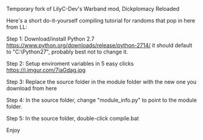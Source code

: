 Temporary fork of LilyC-Dev's Warband mod, Dickplomacy Reloaded

Here's a short do-it-yourself compiling tutorial for randoms that pop in here from LL:

Step 1: Download/install Python 2.7 https://www.python.org/downloads/release/python-2714/ it should default to "C:\Python27", probably best not to change it.

Step 2: Setup enviroment variables in 5 easy clicks https://i.imgur.com/7iaGdag.jpg

Step 3: Replace the source folder in the module folder with the new one you download from here

Step 4: In the source folder, change "module_info.py" to point to the module folder.

Step 5: In the source folder, double-click compile.bat

Enjoy
